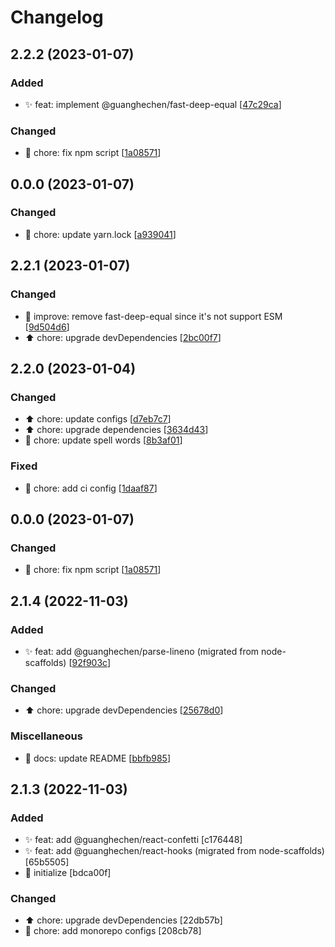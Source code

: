 # Changelog

<a name="2.2.2"></a>
## 2.2.2 (2023-01-07)

### Added

- ✨ feat: implement @guanghechen/fast-deep-equal [[47c29ca](https://github.com/guanghechen/react-kit/commit/47c29cac8ac7ff36576f09710446ec3dc2245302)]

### Changed

- 🔧 chore: fix npm script [[1a08571](https://github.com/guanghechen/react-kit/commit/1a08571390abe2e59b889752b0f75dd7793c9503)]


<a name="0.0.0"></a>
## 0.0.0 (2023-01-07)

### Changed

- 🔧 chore: update yarn.lock [[a939041](https://github.com/guanghechen/react-kit/commit/a9390413a9e89039c6e5784e729ac36ab776f250)]


<a name="2.2.1"></a>
## 2.2.1 (2023-01-07)

### Changed

- 🎨 improve: remove fast-deep-equal since it&#x27;s not support ESM [[9d504d6](https://github.com/guanghechen/react-kit/commit/9d504d6ca03704e8dab695fa46e5fb25ebe0c06b)]
- ⬆️ chore: upgrade devDependencies [[2bc00f7](https://github.com/guanghechen/react-kit/commit/2bc00f7ef1e0b9307bc36ca6f8fec323d56fdaa8)]


<a name="2.2.0"></a>
## 2.2.0 (2023-01-04)

### Changed

- ⬆️ chore: update configs [[d7eb7c7](https://github.com/guanghechen/react-kit/commit/d7eb7c70ae05b745461a136dbfe6dcae69fa6ce8)]
- ⬆️ chore: upgrade dependencies [[3634d43](https://github.com/guanghechen/react-kit/commit/3634d430bd74d5e529984f407b12ab341e4accd2)]
- 🔧 chore: update spell words [[8b3af01](https://github.com/guanghechen/react-kit/commit/8b3af01a6069708af661d7fb39b321e7776c8647)]

### Fixed

- 💚 chore: add ci config [[1daaf87](https://github.com/guanghechen/react-kit/commit/1daaf875f1da40cc34646c62c6cabc010276e98d)]


<a name="0.0.0"></a>
## 0.0.0 (2023-01-07)

### Changed

- 🔧 chore: fix npm script [[1a08571](https://github.com/guanghechen/react-kit/commit/1a08571390abe2e59b889752b0f75dd7793c9503)]


<a name="2.1.4"></a>
## 2.1.4 (2022-11-03)

### Added

- ✨ feat: add @guanghechen/parse-lineno (migrated from node-scaffolds) [[92f903c](https://github.com/guanghechen/react-kit/commit/92f903c2fb00e109744c4488c8b77638c74ed8df)]

### Changed

- ⬆️ chore: upgrade devDependencies [[25678d0](https://github.com/guanghechen/react-kit/commit/25678d05327080ca47b12f1544302995ba5ecf04)]

### Miscellaneous

- 📝 docs: update README [[bbfb985](https://github.com/guanghechen/react-kit/commit/bbfb9858731859f5fd63f4fd402219a5be2c22e2)]


<a name="2.1.3"></a>
## 2.1.3 (2022-11-03)

### Added

- ✨ feat: add @guanghechen/react-confetti [c176448]
- ✨ feat: add @guanghechen/react-hooks (migrated from node-scaffolds) [65b5505]
- 🎉 initialize [bdca00f]

### Changed

- ⬆️ chore: upgrade devDependencies [22db57b]
- 🔧 chore: add monorepo configs [208cb78]
